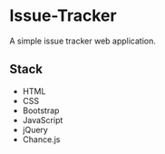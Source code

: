 # Issue-Tracker
A simple issue tracker web application.

## Stack

- HTML
- CSS
- Bootstrap
- JavaScript
- jQuery
- Chance.js
